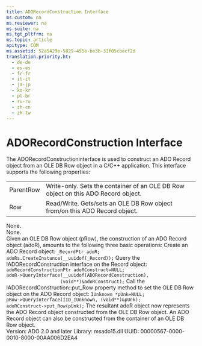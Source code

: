 ```yaml
---
title: ADORecordConstruction Interface
ms.custom: na
ms.reviewer: na
ms.suite: na
ms.tgt_pltfrm: na
ms.topic: article
apitype: COM
ms.assetid: 52a5429e-5829-455e-be3b-31f05cbecf2d
translation.priority.ht: 
  - de-de
  - es-es
  - fr-fr
  - it-it
  - ja-jp
  - ko-kr
  - pt-br
  - ru-ru
  - zh-cn
  - zh-tw
---
```

# ADORecordConstruction Interface
<?xml version="1.0" encoding="utf-8"?>
<developerReferenceWithoutSyntaxDocument xmlns="http://ddue.schemas.microsoft.com/authoring/2003/5" xmlns:xlink="http://www.w3.org/1999/xlink" xmlns:xsi="http://www.w3.org/2001/XMLSchema-instance" xsi:schemaLocation="http://ddue.schemas.microsoft.com/authoring/2003/5 http://dduestorage.blob.core.windows.net/ddueschema/developer.xsd">
  <introduction>
    <para>The <legacyBold>ADORecordConstruction</legacyBold>interface is used to construct an ADO <legacyBold>Record</legacyBold> object from an OLE DB <legacyBold>Row</legacyBold> object in a C/C++ application.</para>
    <para>This interface supports the following properties:</para>
  </introduction>
  <section>
    <title>Properties</title>
    <content>
      <table xmlns:caps="http://schemas.microsoft.com/build/caps/2013/11">
        <tbody>
          <tr>
            <TD>
              <para>
              <legacyLink xlink:href="5ea8029b-eda4-490b-ae84-2ad036fb582f">ParentRow</legacyLink>
            </para>
            </TD>
            <TD>
              <para>Write-only.
Sets the container of an OLE DB <legacyBold>Row</legacyBold> object on this ADO <legacyBold>Record</legacyBold> object.</para>
            </TD>
          </tr>
          <tr>
            <TD>
              <para>
              <legacyLink xlink:href="21019d89-2dd1-4a26-ac6f-384b81d66949">Row</legacyLink>
            </para>
            </TD>
            <TD>
              <para>Read/Write.
Gets/sets an OLE DB <legacyBold>Row</legacyBold> object from/on this ADO <legacyBold>Record</legacyBold> object.</para>
            </TD>
          </tr>
        </tbody>
      </table>
    </content>
  </section>
  <section>
    <title>Methods</title>
    <content>
      <para>None.</para>
    </content>
  </section>
  <section>
    <title>Events</title>
    <content>
      <para>None.</para>
    </content>
  </section>
  <languageReferenceRemarks>
    <content>
      <para>Given an OLE DB <legacyBold>Row</legacyBold> object (<codeInline>pRow</codeInline>), the construction of an ADO <legacyBold>Record</legacyBold> object (<codeInline>adoR</codeInline>), amounts to the following three basic operations:

</para>
      <list class="ordered">
        <listItem>
          <para>Create an ADO <legacyBold>Record</legacyBold> object:
</para>
          <code>_RecordPtr adoR;
adoRs.CreateInstance(__uuidof(_Record));</code>
        </listItem>
        <listItem>
          <para>Query the <legacyBold>IADORecordConstruction</legacyBold> interface on the <legacyBold>Record</legacyBold> object:
</para>
          <code>adoRecordConstructionPtr adoRConstruct=NULL;
adoR-&gt;QueryInterface(__uuidof(ADORecordConstruction),
                    (void**)&amp;adoRConstruct);</code>
        </listItem>
        <listItem>
          <para>Call the <legacyBold>IADORecordConstruction::put_Row</legacyBold> property method to set the OLE DB <legacyBold>Row</legacyBold> object on the ADO <legacyBold>Record</legacyBold> object:
</para>
          <code>IUnknown *pUnk=NULL;
pRow-&gt;QueryInterface(IID_IUnknown, (void**)&amp;pUnk);
adoRConstruct-&gt;put_Row(pUnk);</code>
        </listItem>
      </list>
      <para>The resultant <legacyBold>adoR</legacyBold> object now represents the ADO <legacyBold>Record</legacyBold> object constructed from the OLE DB <legacyBold>Row</legacyBold> object.</para>
      <para>An ADO <legacyBold>Record</legacyBold> object can also be constructed from the container of an OLE DB <legacyBold>Row</legacyBold> object.</para>
    </content>
  </languageReferenceRemarks>
  <section>
    <title>Requirements</title>
    <content>
      <para>
        <legacyBold>Version:</legacyBold> ADO 2.0 and later</para>
      <para>
        <legacyBold>Library:</legacyBold> msado15.dll</para>
      <para>
        <legacyBold>UUID:</legacyBold> 00000567-0000-0010-8000-00AA006D2EA4</para>
    </content>
  </section>
  <relatedTopics />
</developerReferenceWithoutSyntaxDocument>